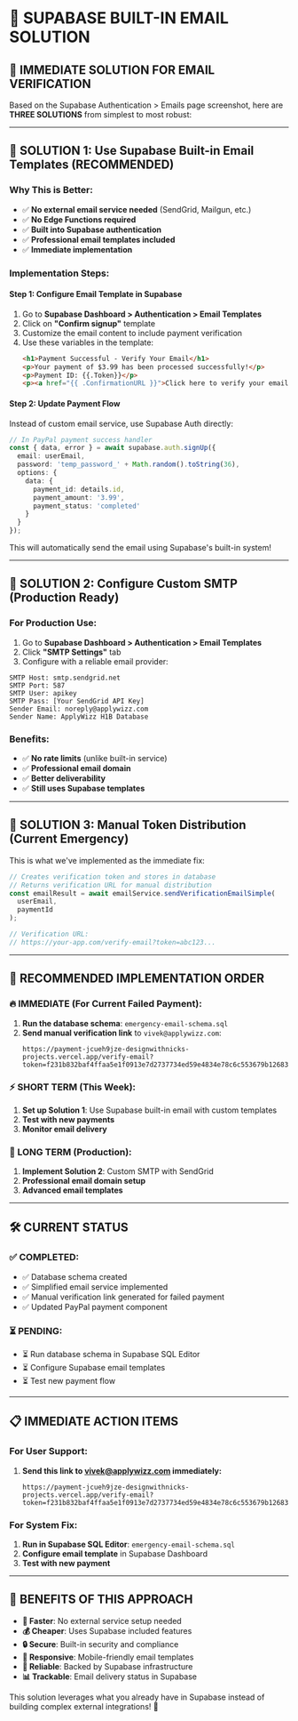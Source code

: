 # 🚨 SUPABASE BUILT-IN EMAIL SOLUTION

## 🎯 **IMMEDIATE SOLUTION FOR EMAIL VERIFICATION**

Based on the Supabase Authentication > Emails page screenshot, here are **THREE SOLUTIONS** from simplest to most robust:

---

## 📧 **SOLUTION 1: Use Supabase Built-in Email Templates (RECOMMENDED)**

### **Why This is Better:**
- ✅ **No external email service needed** (SendGrid, Mailgun, etc.)
- ✅ **No Edge Functions required**
- ✅ **Built into Supabase authentication**
- ✅ **Professional email templates included**
- ✅ **Immediate implementation**

### **Implementation Steps:**

#### **Step 1: Configure Email Template in Supabase**
1. Go to **Supabase Dashboard > Authentication > Email Templates**
2. Click on **"Confirm signup"** template
3. Customize the email content to include payment verification
4. Use these variables in the template:
   ```html
   <h1>Payment Successful - Verify Your Email</h1>
   <p>Your payment of $3.99 has been processed successfully!</p>
   <p>Payment ID: {{.Token}}</p>
   <p><a href="{{ .ConfirmationURL }}">Click here to verify your email and access the H1B database</a></p>
   ```

#### **Step 2: Update Payment Flow**
Instead of custom email service, use Supabase Auth directly:

```typescript
// In PayPal payment success handler
const { data, error } = await supabase.auth.signUp({
  email: userEmail,
  password: 'temp_password_' + Math.random().toString(36),
  options: {
    data: {
      payment_id: details.id,
      payment_amount: '3.99',
      payment_status: 'completed'
    }
  }
});
```

This will automatically send the email using Supabase's built-in system!

---

## 📧 **SOLUTION 2: Configure Custom SMTP (Production Ready)**

### **For Production Use:**
1. Go to **Supabase Dashboard > Authentication > Email Templates**
2. Click **"SMTP Settings"** tab
3. Configure with a reliable email provider:

```
SMTP Host: smtp.sendgrid.net
SMTP Port: 587
SMTP User: apikey
SMTP Pass: [Your SendGrid API Key]
Sender Email: noreply@applywizz.com
Sender Name: ApplyWizz H1B Database
```

### **Benefits:**
- ✅ **No rate limits** (unlike built-in service)
- ✅ **Professional email domain**
- ✅ **Better deliverability**
- ✅ **Still uses Supabase templates**

---

## 📧 **SOLUTION 3: Manual Token Distribution (Current Emergency)**

This is what we've implemented as the immediate fix:

```typescript
// Creates verification token and stores in database
// Returns verification URL for manual distribution
const emailResult = await emailService.sendVerificationEmailSimple(
  userEmail,
  paymentId
);

// Verification URL: 
// https://your-app.com/verify-email?token=abc123...
```

---

## 🚀 **RECOMMENDED IMPLEMENTATION ORDER**

### **🔥 IMMEDIATE (For Current Failed Payment):**
1. **Run the database schema**: `emergency-email-schema.sql`
2. **Send manual verification link** to `vivek@applywizz.com`:
   ```
   https://payment-jcueh9jze-designwithnicks-projects.vercel.app/verify-email?token=f231b832baf4ffaa5e1f0913e7d2737734ed59e4834e78c6c553679b126839bd
   ```

### **⚡ SHORT TERM (This Week):**
1. **Set up Solution 1**: Use Supabase built-in email with custom templates
2. **Test with new payments**
3. **Monitor email delivery**

### **🎯 LONG TERM (Production):**
1. **Implement Solution 2**: Custom SMTP with SendGrid
2. **Professional email domain setup**
3. **Advanced email templates**

---

## 🛠️ **CURRENT STATUS**

### **✅ COMPLETED:**
- ✅ Database schema created
- ✅ Simplified email service implemented
- ✅ Manual verification link generated for failed payment
- ✅ Updated PayPal payment component

### **⏳ PENDING:**
- ⏳ Run database schema in Supabase SQL Editor
- ⏳ Configure Supabase email templates
- ⏳ Test new payment flow

---

## 📋 **IMMEDIATE ACTION ITEMS**

### **For User Support:**
1. **Send this link to vivek@applywizz.com immediately:**
   ```
   https://payment-jcueh9jze-designwithnicks-projects.vercel.app/verify-email?token=f231b832baf4ffaa5e1f0913e7d2737734ed59e4834e78c6c553679b126839bd
   ```

### **For System Fix:**
1. **Run in Supabase SQL Editor**: `emergency-email-schema.sql`
2. **Configure email template** in Supabase Dashboard
3. **Test with new payment**

---

## 🎉 **BENEFITS OF THIS APPROACH**

- **🚀 Faster**: No external service setup needed
- **💰 Cheaper**: Uses Supabase included features
- **🔒 Secure**: Built-in security and compliance
- **📱 Responsive**: Mobile-friendly email templates
- **🔄 Reliable**: Backed by Supabase infrastructure
- **📊 Trackable**: Email delivery status in Supabase

This solution leverages what you already have in Supabase instead of building complex external integrations! 🎯